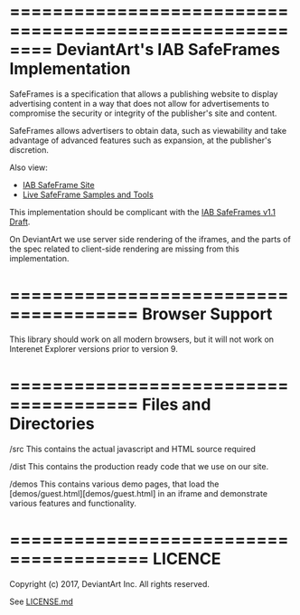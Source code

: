 ========================================================
  DeviantArt's IAB SafeFrames Implementation
========================================================

SafeFrames is a specification that allows a publishing website 
to display advertising content in a way that does not allow
for advertisements to compromise the security or integrity
of the publisher's site and content.

SafeFrames allows advertisers to obtain data, such as 
viewability and take advantage of advanced features such
as expansion, at the publisher's discretion.

Also view:
 * [IAB SafeFrame Site](http://www.iab.net/safeframe)
 * [Live SafeFrame Samples and Tools](http://safeframes.net/)

This implementation should be complicant with the [IAB SafeFrames v1.1
Draft](https://www.iab.com/wp-content/uploads/2014/08/SafeFrames_v1.1_final.pdf).

On DeviantArt we use server side rendering of the iframes, and the parts of the
spec related to client-side rendering are missing from this implementation.

======================================
Browser Support
======================================

This library should work on all modern browsers, but it will not work on
Interenet Explorer versions prior to version 9.

======================================
Files and Directories
======================================

  /src
        This contains the actual javascript and HTML source required
		
  /dist
        This contains the production ready code that we use on our site.

  /demos
        This contains various demo pages, that load the [demos/guest.html][demos/guest.html]
        in an iframe and demonstrate various features and functionality.


=======================================
LICENCE
=======================================

Copyright (c) 2017, DeviantArt Inc.
All rights reserved.

See [LICENSE.md](LICENSE.md)
